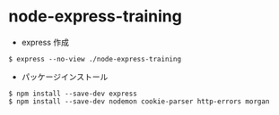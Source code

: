 # node-express-training

- express 作成

```
$ express --no-view ./node-express-training
```

- パッケージインストール

```
$ npm install --save-dev express
$ npm install --save-dev nodemon cookie-parser http-errors morgan
```
